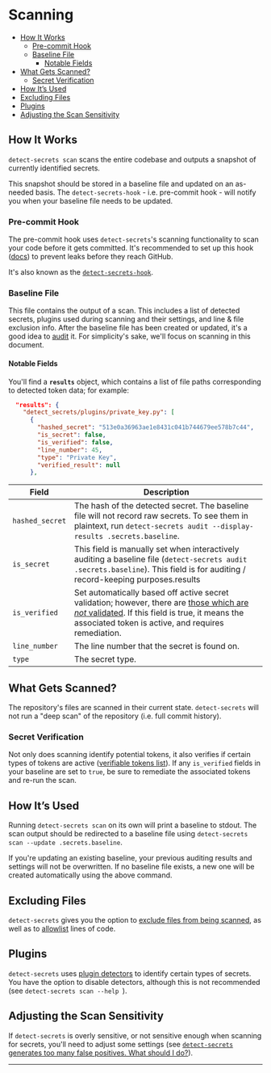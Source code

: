 # Scanning

<!-- START doctoc generated TOC please keep comment here to allow auto update -->
<!-- DON'T EDIT THIS SECTION, INSTEAD RE-RUN doctoc TO UPDATE -->

-   [How It Works](#how-it-works)
    -   [Pre-commit Hook](#pre-commit-hook)
    -   [Baseline File](#baseline-file)
        -   [Notable Fields](#notable-fields)
-   [What Gets Scanned?](#what-gets-scanned)
    -   [Secret Verification](#secret-verification)
-   [How It’s Used](#how-its-used)
-   [Excluding Files](#excluding-files)
-   [Plugins](#plugins)
-   [Adjusting the Scan Sensitivity](#adjusting-the-scan-sensitivity)

<!-- END doctoc generated TOC please keep comment here to allow auto update -->

## How It Works

`detect-secrets scan` scans the entire codebase and outputs a snapshot of currently identified secrets.

This snapshot should be stored in a baseline file and updated on an as-needed basis. The `detect-secrets-hook` - i.e. pre-commit hook - will notify you when your baseline file needs to be updated.

### Pre-commit Hook

The pre-commit hook uses `detect-secrets`'s scanning functionality to scan your code before it gets committed. It's recommended to set up this hook ([docs](./developer-tool-faq.md#how-do-i-set-up-the-pre-commit-hook)) to prevent leaks before they reach GitHub.

It's also known as the [`detect-secrets-hook`](./detect-secrets/pre_commit_hook.py).

### Baseline File

This file contains the output of a scan. This includes a list of detected secrets, plugins used during scanning and their settings, and line & file exclusion info. After the baseline file has been created or updated, it's a good idea to [audit](./audit.md) it. For simplicity's sake, we'll focus on scanning in this document.

#### Notable Fields

You'll find a **`results`** object, which contains a list of file paths corresponding to detected token data; for example:

```json
  "results": {
    "detect_secrets/plugins/private_key.py": [
      {
        "hashed_secret": "513e0a36963ae1e8431c041b744679ee578b7c44",
        "is_secret": false,
        "is_verified": false,
        "line_number": 45,
        "type": "Private Key",
        "verified_result": null
      },
```

| Field           | Description                                                                                                                                                                                                                 |
| --------------- | --------------------------------------------------------------------------------------------------------------------------------------------------------------------------------------------------------------------------- |
| `hashed_secret` | The hash of the detected secret. The baseline file will not record raw secrets. To see them in plaintext, run `detect-secrets audit --display-results .secrets.baseline`.                                                   |
| `is_secret`     | This field is manually set when interactively auditing a baseline file (`detect-secrets audit .secrets.baseline`). This field is for auditing / record-keeping purposes.results                                                    |
| `is_verified`   | Set automatically based off active secret validation; however, there are [those which are _not_ validated](#secret-verification). If this field is true, it means the associated token is active, and requires remediation. |
| `line_number`   | The line number that the secret is found on.                                                                                                                                                                                |
| `type`          | The secret type.                                                                                                                                                                                                            |

## What Gets Scanned?

The repository's files are scanned in their current state. `detect-secrets` will not run a "deep scan" of the repository (i.e. full commit history).

### Secret Verification

Not only does scanning identify potential tokens, it also verifies if certain types of tokens are active ([verifiable tokens list](./developer-tool-faq.md#what-kinds-of-tokens-does-detect-secrets-find)). If any `is_verified` fields in your baseline are set to `true`, be sure to remediate the associated tokens and re-run the scan.

## How It’s Used

Running `detect-secrets scan` on its own will print a baseline to stdout. The scan output should be redirected to a baseline file using `detect-secrets scan --update .secrets.baseline`.

If you're updating an existing baseline, your previous auditing results and settings will not be overwritten. If no baseline file exists, a new one will be created automatically using the above command.

## Excluding Files

`detect-secrets` gives you the option to [exclude files from being scanned](./developer-tool-faq.md#exclude-some-files-with-the-exclude-files-option), as well as to [allowlist](./developer-tool-faq.md#how-do-i-use-inline-allowlisting) lines of code.

## Plugins

`detect-secrets` uses [plugin detectors](./README.md#plugins) to identify certain types of secrets. You have the option to disable detectors, although this is not recommended (see `detect-secrets scan --help `).

## Adjusting the Scan Sensitivity

If `detect-secrets` is overly sensitive, or not sensitive enough when scanning for secrets, you'll need to adjust some settings (see [`detect-secrets` generates too many false positives. What should I do?](#detect-secrets-generates-too-many-false-positives-what-should-i-do)).

---
